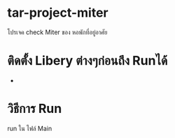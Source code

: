 # tar-project-miter
โปรเจค check Miter ของ หอพักที่อยู่อาศัย 

# ติดตั้ง Libery ต่างๆก่อนถึง Runได้
-

# วิธีการ Run
run ใน ไฟล์ Main
